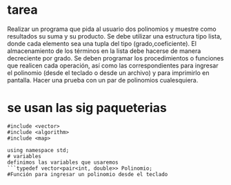 # tarea
Realizar un programa que pida al usuario dos polinomios y muestre como resultados su suma y su producto.
Se debe utilizar una estructura tipo lista, donde cada elemento sea una tupla del tipo (grado,coeficiente).
El almacenamiento de los términos en la lista debe hacerse de manera decreciente por grado.
Se deben programar los procedimientos o funciones que realicen cada operación, así como las correspondientes para ingresar el polinomio (desde el teclado o desde un archivo) y para imprimirlo en pantalla.
Hacer una prueba con un par de polinomios cualesquiera.
# se usan las sig paqueterias

```#include <iostream>
#include <vector>
#include <algorithm>
#include <map>

using namespace std;
# variables
definimos las variables que usaremos
```typedef vector<pair<int, double>> Polinomio;
#Función para ingresar un polinomio desde el teclado
